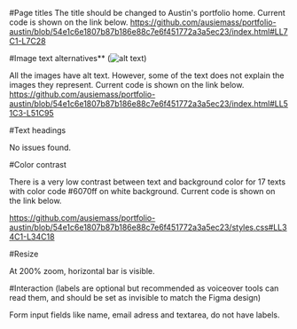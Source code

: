 #Page titles
The title should be changed to Austin's portfolio home. Current code is shown on the link below.
https://github.com/ausiemass/portfolio-austin/blob/54e1c6e1807b87b186e88c7e6f451772a3a5ec23/index.html#LL7C1-L7C28

#Image text alternatives** (<img alt="alt text">)

All the images have alt text. However, some of the text does not explain the images they represent.  Current code is shown on the link below.
https://github.com/ausiemass/portfolio-austin/blob/54e1c6e1807b87b186e88c7e6f451772a3a5ec23/index.html#LL51C3-L51C95


#Text headings

No issues found.

#Color contrast

 There is a very low contrast between text and background color for 17 texts with color code #6070ff on white background. Current code is shown on the link below.

 https://github.com/ausiemass/portfolio-austin/blob/54e1c6e1807b87b186e88c7e6f451772a3a5ec23/styles.css#LL34C1-L34C18

#Resize

 At 200% zoom, horizontal bar is visible.

#Interaction (labels are optional but recommended as voiceover tools can read them, and should be set as invisible to match the Figma design)

Form input fields like name, email adress and textarea, do not have labels.